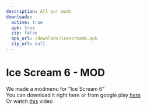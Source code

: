 ```yaml
---
description: All our mods
downloads:
  active: true
  apk: true
  zip: false
  apk_url: /downlads/icescream6.apk
  zip_url: null
---
```

<h1>Ice Scream 6 - MOD</h1>
We made a modmenu for "Ice Scream 6"<br>
You can download it right here or from google play <a href="https://play.google.com/store/apps/details?id=com.keplerians.icescream6">here</a><br>
Or watch <a href="https://www.youtube.com/watch?v=Cql_pBTxrVI">this</a> video<br>
